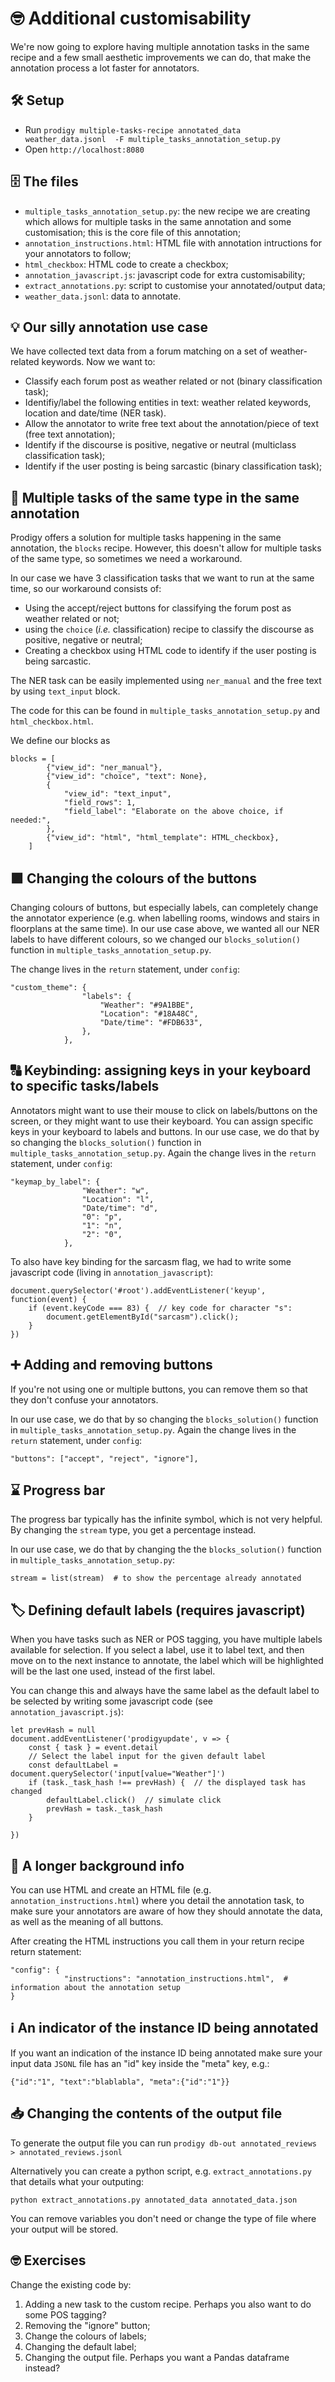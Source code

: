 # 🤓 Additional customisability

We're now going to explore having multiple annotation tasks in the same recipe and a few small aesthetic improvements we can do, that make the annotation process a lot faster for annotators.

## 🛠️ Setup
- Run `prodigy multiple-tasks-recipe annotated_data weather_data.jsonl  -F multiple_tasks_annotation_setup.py`
- Open `http://localhost:8080`

## 🗄️ The files

- `multiple_tasks_annotation_setup.py`: the new recipe we are creating which allows for multiple tasks in the same annotation and some customisation; this is the core file of this annotation;
- `annotation_instructions.html`: HTML file with annotation intructions for your annotators to follow;
- `html_checkbox`: HTML code to create a checkbox;
- `annotation_javascript.js`: javascript code for extra customisability;
- `extract_annotations.py`: script to customise your annotated/output data;
- `weather_data.jsonl`: data to annotate.

## 💡 Our silly annotation use case

We have collected text data from a forum matching on a set of weather-related keywords. Now we want to:
- Classify each forum post as weather related or not (binary classification task);
- Identifiy/label the following entities in text: weather related keywords, location and date/time (NER task).
- Allow the annotator to write free text about the annotation/piece of text (free text annotation);
- Identify if the discourse is positive, negative or neutral (multiclass classification task);
- Identify if the user posting is being sarcastic (binary classification task);

## 📁 Multiple tasks of the same type in the same annotation
Prodigy offers a solution for multiple tasks happening in the same annotation, the `blocks` recipe. However, this doesn't allow for multiple tasks of the same type, so sometimes we need a workaround.

In our case we have 3 classification tasks that we want to run at the same time, so our workaround consists of:
- Using the accept/reject buttons for classifying the forum post as weather related or not;
- using the `choice` (*i.e.* classification) recipe to classify the discourse as positive, negative or neutral;
- Creating a checkbox using HTML code to identify if the user posting is being sarcastic.

The NER task can be easily implemented using `ner_manual` and the free text by using `text_input` block.

The code for this can be found in `multiple_tasks_annotation_setup.py` and `html_checkbox.html`.

We define our blocks as
```
blocks = [
        {"view_id": "ner_manual"},
        {"view_id": "choice", "text": None},
        {
            "view_id": "text_input",
            "field_rows": 1,
            "field_label": "Elaborate on the above choice, if needed:",
        },
        {"view_id": "html", "html_template": HTML_checkbox},
    ]
```

## 🟪 Changing the colours of the buttons

Changing colours of buttons, but especially labels, can completely change the annotator experience (e.g. when labelling rooms, windows and stairs in floorplans at the same time). In our use case above, we wanted all our NER labels to have different colours, so we changed our `blocks_solution()` function in `multiple_tasks_annotation_setup.py`.

The change lives in the `return` statement, under `config`:

```
"custom_theme": {
                "labels": {
                    "Weather": "#9A1BBE",
                    "Location": "#18A48C",
                    "Date/time": "#FDB633",
                },
            },
```

## 🔠 Keybinding: assigning keys in your keyboard to specific tasks/labels

Annotators might want to use their mouse to click on labels/buttons on the screen, or they might want to use their keyboard. You can assign specific keys in your keyboard to labels and buttons. In our use case, we do that by so changing the `blocks_solution()` function in `multiple_tasks_annotation_setup.py`. Again the change lives in the `return` statement, under `config`:

```
"keymap_by_label": {
                "Weather": "w",
                "Location": "l",
                "Date/time": "d",
                "0": "p",
                "1": "n",
                "2": "0",
            },
```

To also have key binding for the sarcasm flag, we had to write some javascript code (living in `annotation_javascript`):

```
document.querySelector('#root').addEventListener('keyup', function(event) {
    if (event.keyCode === 83) {  // key code for character "s": 
        document.getElementById("sarcasm").click();
    }
})
```

## ➕ Adding and removing buttons

If you're not using one or multiple buttons, you can remove them so that they don't confuse your annotators.

In our use case,  we do that by so changing the `blocks_solution()` function in `multiple_tasks_annotation_setup.py`. Again the change lives in the `return` statement, under `config`:

```
"buttons": ["accept", "reject", "ignore"],
```

## ⌛ Progress bar

The progress bar typically has the infinite symbol, which is not very helpful. By changing the `stream` type, you get a percentage instead.

In our use case, we do that by changing the the `blocks_solution()` function in `multiple_tasks_annotation_setup.py`:

```
stream = list(stream)  # to show the percentage already annotated
```

## 🏷️ Defining default labels (requires javascript)

When you have tasks such as NER or POS tagging, you have multiple labels available for selection. If you select a label, use it to label text, and then move on to the next instance to annotate, the label which will be highlighted will be the last one used, instead of the first label.

You can change this and always have the same label as the default label to be selected by writing some javascript code (see `annotation_javascript.js`):

```
let prevHash = null
document.addEventListener('prodigyupdate', v => {
    const { task } = event.detail
    // Select the label input for the given default label
    const defaultLabel = document.querySelector('input[value="Weather"]')
    if (task._task_hash !== prevHash) {  // the displayed task has changed
        defaultLabel.click()  // simulate click
        prevHash = task._task_hash
    }

})
```

## 📰 A longer background info

You can use HTML and create an HTML file (e.g. `annotation_instructions.html`) where you detail the annotation task, to make sure your annotators are aware of how they should annotate the data, as well as the meaning of all buttons.

After creating the HTML instructions you call them in your return recipe return statement:
```
"config": {
            "instructions": "annotation_instructions.html",  # information about the annotation setup
}
```

## ℹ️ An indicator of the instance ID being annotated

If you want an indication of the instance ID being annotated make sure your input data `JSONL` file has an "id" key inside the "meta" key, e.g.:

```
{"id":"1", "text":"blablabla", "meta":{"id":"1"}}
```

## 📥 Changing the contents of the output file

To generate the output file you can run
`prodigy db-out annotated_reviews > annotated_reviews.jsonl`

Alternatively you can create a python script, e.g. `extract_annotations.py` that details what your outputing:

`python extract_annotations.py annotated_data annotated_data.json`

You can remove variables you don't need or change the type of file where your output will be stored.

## 🤓 Exercises

Change the existing code by:
1. Adding a new task to the custom recipe. Perhaps you also want to do some POS tagging?
2. Removing the "ignore" button;
3. Change the colours of labels;
4. Changing the default label;
5. Changing the output file. Perhaps you want a Pandas dataframe instead?